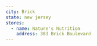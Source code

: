 ```yaml
---
city: Brick
state: new jersey
stores:
  - name: Nature's Nutrition
    address: 383 Brick Boulevard
---
```

